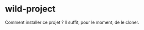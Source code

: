 # wild-project

Comment installer ce projet ?
Il suffit, pour le moment, de le cloner.

<!-- type your comment here -->
